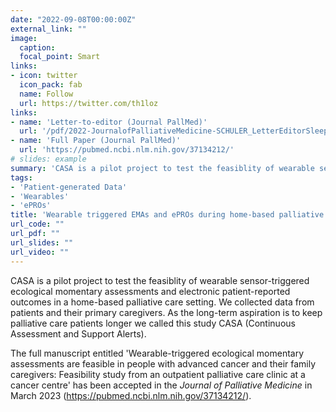 ```yaml
---
date: "2022-09-08T00:00:00Z"
external_link: ""
image:
  caption: 
  focal_point: Smart
links:
- icon: twitter
  icon_pack: fab
  name: Follow
  url: https://twitter.com/th1loz
links:
- name: 'Letter-to-editor (Journal PallMed)'
  url: '/pdf/2022-JournalofPalliativeMedicine-SCHULER_LetterEditorSleepDisturbancesPeopleAdvanced.pdf'
- name: 'Full Paper (Journal PallMed)'
  url: 'https://pubmed.ncbi.nlm.nih.gov/37134212/'
# slides: example
summary: 'CASA is a pilot project to test the feasiblity of wearable sensor-triggered ecological momentary assessments and electronic patient-reported outcomes in a home-based palliative care setting. We collected data from patients and their primary caregivers.'
tags:
- 'Patient-generated Data'
- 'Wearables'
- 'ePROs'
title: 'Wearable triggered EMAs and ePROs during home-based palliative care (CASA pilot)'
url_code: ""
url_pdf: ""
url_slides: ""
url_video: ""
---
```


CASA is a pilot project to test the feasiblity of wearable sensor-triggered ecological momentary assessments and electronic patient-reported outcomes in a home-based palliative care setting. We collected data from patients and their primary caregivers. As the long-term aspiration is to keep palliative care patients longer we called this study CASA (Continuous Assessment and Support Alerts).

The full manuscript entitled 'Wearable-triggered ecological momentary assessments are feasible in people with advanced cancer and their family caregivers: Feasibility study from an outpatient palliative care clinic at a cancer centre' has been accepted in the *Journal of Palliative Medicine* in March 2023 (https://pubmed.ncbi.nlm.nih.gov/37134212/).

